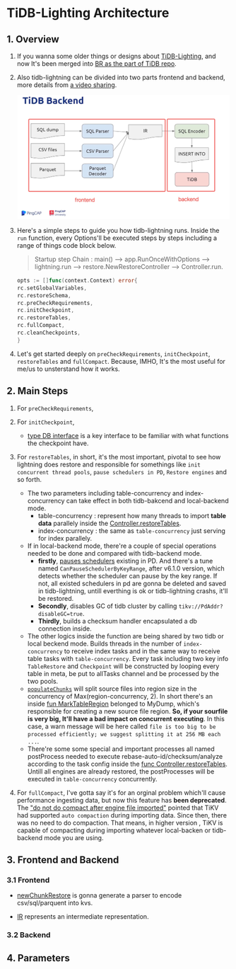 # TiDB-Lighting Architecture

## 1. Overview

1. If you wanna some older things or designs about [TiDB-Lighting](https://github.com/pingcap/tidb-lightning), and now It's been merged into [BR as the part of  TiDB repo](https://github.com/pingcap/tidb/tree/master/br/cmd/tidb-lightning).

2. Also tidb-lightning can be divided into two parts frontend and backend, more details from [a video sharing](https://www.bilibili.com/video/BV1D5411L7z5/).

    ![01tidb-lightning-arch](../../../../../images/tidb/05TiDB-EcosystematicTools/5-7TiDB-Lightning/01tidb-lightning-arch.jpeg)

3. Here's a simple steps to guide you how tidb-lightning runs. Inside the `run` function, every Options'll be executed steps by steps including a range of things code block below.

    >Startup step Chain : main() --> app.RunOnceWithOptions --> lightning.run --> restore.NewRestoreController --> Controller.run.

    ```go
    opts := []func(context.Context) error{
    rc.setGlobalVariables,
    rc.restoreSchema,
    rc.preCheckRequirements,
    rc.initCheckpoint,
    rc.restoreTables,
    rc.fullCompact,
    rc.cleanCheckpoints,
    }
    ```

4. Let's get started deeply on `preCheckRequirements`, `initCheckpoint`, `restoreTables` and `fullCompact`. Because, IMHO, It's the most useful for me/us to unsterstand how it works.

## 2. Main Steps

1. For `preCheckRequirements`,

2. For `initCheckpoint`,

    * [type DB interface](https://github.com/pingcap/tidb/blob/eb35c773b512e4e00c42caf7f04ea7397d00c127/br/pkg/lightning/checkpoints/checkpoints.go#L511) is a key interface to be familiar with what functions the checkpoint have.

3. For `restoreTables`, in short, it's the most important, pivotal to see how lightning does restore and responsible for somethings like `init concurrent thread pools`, `pause schedulers in PD`, `Restore engines` and so forth.

    * The two parameters including table-concurrency and index-concurrency can take effect in both tidb-bakcend and local-backend mode.  
        * table-concurrency : represent how many threads to import **table data** parallely inside the [Controller.restoreTables](https://github.com/pingcap/tidb/blob/eb35c773b512e4e00c42caf7f04ea7397d00c127/br/pkg/lightning/restore/restore.go#L1440).  
        * index-concurrency : the same as `table-concurrency` just serving for index parallely.
    * If in local-backend mode, there're a couple of special operations needed to be done and compared with tidb-backend mode.
        * **firstly**, [pauses schedulers](https://github.com/pingcap/tidb/blob/eb35c773b512e4e00c42caf7f04ea7397d00c127/br/pkg/lightning/restore/restore.go#L1468-L1475) existing in PD. And there's a tune named `CanPauseSchedulerByKeyRange`, after v6.1.0 version, which detects whether the scheduler can pause by the key range. If not, all existed schedulers in pd are gonna be deleted and saved in tidb-lightning, untill everthing is ok or tidb-lightning crashs, it'll be restored.
        * **Secondly**, disables GC of tidb cluster by calling `tikv://PdAddr?disableGC=true`. 
        * **Thirdly**, builds a checksum handler encapsulated a db connection inside.  
    * The other logics inside the function are being shared by two tidb or local beckend mode. Builds threads in the number of `index-concurrency` to receive index tasks and in the same way to receive table tasks with `table-concurrency`. Every task including two key info `TableRestore` and `Checkpoint` will be constructed by looping every table in meta, be put to allTasks channel and be processed by the two pools.
    * [`populateChunks`](https://github.com/pingcap/tidb/blob/eb35c773b512e4e00c42caf7f04ea7397d00c127/br/pkg/lightning/restore/table_restore.go#L97) will split source files into region size in the concurrency of Max(region-concurrency, 2). In short there's an inside [fun MarkTableRegion](https://github.com/pingcap/tidb/blob/eb35c773b512e4e00c42caf7f04ea7397d00c127/br/pkg/lightning/mydump/region.go#L149) belonged to MyDump, which's responsible for creating a new source file region. **So, if your sourfile is very big, It'll have a bad impact on concurrent executing**. In this case, a warn message will be here called `file is too big to be processed efficiently; we suggest splitting it at 256 MB each ...`.
    * There're some some special and important processes all named postProcess needed to execute rebase-auto-id/checksum/analyze according to the task config inside the [func Controller.restoreTables](https://github.com/pingcap/tidb/blob/eb35c773b512e4e00c42caf7f04ea7397d00c127/br/pkg/lightning/restore/restore.go#L1574-L1584). Untill all engines are already restored, the postProcesses will be executed in `table-concurrency` concurrently.

4. For `fullCompact`, I've gotta say it's for an orginal problem which'll cause performance ingesting data, but now this feature has **been deprecated**. The ["do not do compact after engine file imported"](https://github.com/pingcap/tidb-lightning/pull/119/commits) pointed that TiKV had supported `auto compaction` during importing data. Since then, there was no need to do compaction. That means, in higher version , TiKV is capable of compacting during importing whatever local-backen or tidb-backend mode you are using.

## 3. Frontend and Backend

### 3.1 Frontend

* [newChunkRestore](https://github.com/pingcap/tidb/blob/5d2030e1d19629b71811c3f14514bad7ed63261a/br/pkg/lightning/restore/table_restore.go#L494) is gonna generate a parser to encode csv/sql/parquent into kvs.

* [IR](https://github.com/pingcap/tidb/blob/5d2030e1d19629b71811c3f14514bad7ed63261a/dumpling/export/ir.go#L16) represents an intermediate representation.

### 3.2 Backend

## 4. Parameters
